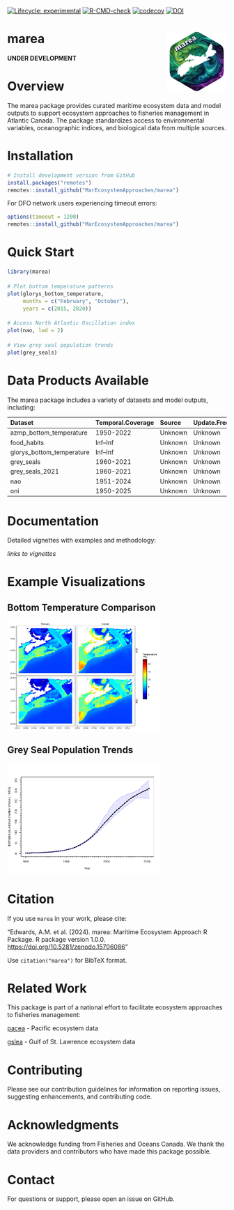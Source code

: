 
<!--
README.md is generated from README.Rmd. Please edit that file. Build with:
-->
<!-- badges: start -->

[![Lifecycle:
experimental](https://img.shields.io/badge/lifecycle-experimental-orange.svg)](https://lifecycle.r-lib.org/articles/stages.html#experimental)
[![R-CMD-check](https://github.com/MarEcosystemApproaches/marea/actions/workflows/R-CMD-check.yaml/badge.svg)](https://github.com/MarEcosystemApproaches/marea/actions/workflows/R-CMD-check.yaml)
[![codecov](https://codecov.io/gh/MarEcosystemApproaches/marea/graph/badge.svg?token=93afkFJUVL)](https://codecov.io/gh/MarEcosystemApproaches/marea)
[![DOI](https://zenodo.org/badge/DOI/10.5281/zenodo.15706086.svg)](https://doi.org/10.5281/zenodo.15706086)
<!-- badges: end -->

# marea <img src="man/figures/marea_virdis_logo.png" align="right" height="138" /></a>

**UNDER DEVELOPMENT**

# Overview

The marea package provides curated maritime ecosystem data and model
outputs to support ecosystem approaches to fisheries management in
Atlantic Canada. The package standardizes access to environmental
variables, oceanographic indices, and biological data from multiple
sources.

# Installation

``` r
# Install development version from GitHub
install.packages("remotes")
remotes::install_github("MarEcosystemApproaches/marea")
```

For DFO network users experiencing timeout errors:

``` r
options(timeout = 1200)
remotes::install_github("MarEcosystemApproaches/marea")
```

# Quick Start

``` r
library(marea)

# Plot bottom temperature patterns
plot(glorys_bottom_temperature,
     months = c("February", "October"),
     years = c(2015, 2020))

# Access North Atlantic Oscillation index
plot(nao, lwd = 2)

# View grey seal population trends
plot(grey_seals)
```

# Data Products Available

The marea package includes a variety of datasets and model outputs,
including:

| Dataset                   | Temporal.Coverage | Source  | Update.Frequency |
|:--------------------------|:------------------|:--------|:-----------------|
| azmp_bottom_temperature   | 1950-2022         | Unknown | Unknown          |
| food_habits               | Inf–Inf           | Unknown | Unknown          |
| glorys_bottom_temperature | Inf–Inf           | Unknown | Unknown          |
| grey_seals                | 1960-2021         | Unknown | Unknown          |
| grey_seals_2021           | 1960-2021         | Unknown | Unknown          |
| nao                       | 1951-2024         | Unknown | Unknown          |
| oni                       | 1950-2025         | Unknown | Unknown          |

# Documentation

Detailed vignettes with examples and methodology:

*links to vignettes*

# Example Visualizations

## Bottom Temperature Comparison

<img src="man/figures/README-glorys-temp.png" width="70%" />

## Grey Seal Population Trends

<img src="man/figures/README-grey-seals.png" width="70%" />

# Citation

If you use `marea` in your work, please cite:

“Edwards, A.M. et al. (2024). marea: Maritime Ecosystem Approach R
Package. R package version 1.0.0.
<https://doi.org/10.5281/zenodo.15706086>”

Use `citation("marea")` for BibTeX format.

# Related Work

This package is part of a national effort to facilitate ecosystem
approaches to fisheries management:

[pacea](https://github.com/pbs-assess/PACea/) - Pacific ecosystem data

[gslea](https://github.com/duplisea/gslea/) - Gulf of St. Lawrence
ecosystem data

# Contributing

Please see our contribution guidelines for information on reporting
issues, suggesting enhancements, and contributing code.

# Acknowledgments

We acknowledge funding from Fisheries and Oceans Canada. We thank the
data providers and contributors who have made this package possible.

# Contact

For questions or support, please open an issue on GitHub.
